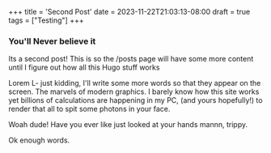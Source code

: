 +++
title = 'Second Post'
date = 2023-11-22T21:03:13-08:00
draft = true
tags = ["Testing"]
+++

### You'll Never believe it
Its a second post! This is so the /posts page will have some more content until I figure out how all this Hugo stuff works

Lorem L- just kidding, I'll write some more words so that they appear on the screen. The marvels of modern graphics. I barely know how this site works yet billions of calculations are happening in my PC, (and yours hopefully!) to render that all to spit some photons in your face. 

Woah dude! Have you ever like just looked at your hands mannn, trippy.

Ok enough words.